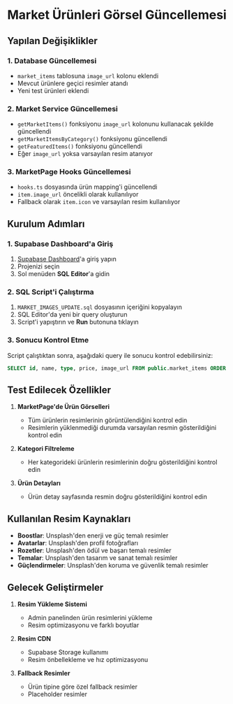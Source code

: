 # Market Ürünleri Görsel Güncellemesi

## Yapılan Değişiklikler

### 1. Database Güncellemesi
- `market_items` tablosuna `image_url` kolonu eklendi
- Mevcut ürünlere geçici resimler atandı
- Yeni test ürünleri eklendi

### 2. Market Service Güncellemesi
- `getMarketItems()` fonksiyonu `image_url` kolonunu kullanacak şekilde güncellendi
- `getMarketItemsByCategory()` fonksiyonu güncellendi
- `getFeaturedItems()` fonksiyonu güncellendi
- Eğer `image_url` yoksa varsayılan resim atanıyor

### 3. MarketPage Hooks Güncellemesi
- `hooks.ts` dosyasında ürün mapping'i güncellendi
- `item.image_url` öncelikli olarak kullanılıyor
- Fallback olarak `item.icon` ve varsayılan resim kullanılıyor

## Kurulum Adımları

### 1. Supabase Dashboard'a Giriş
1. [Supabase Dashboard](https://supabase.com/dashboard)'a giriş yapın
2. Projenizi seçin
3. Sol menüden **SQL Editor**'a gidin

### 2. SQL Script'i Çalıştırma
1. `MARKET_IMAGES_UPDATE.sql` dosyasının içeriğini kopyalayın
2. SQL Editor'da yeni bir query oluşturun
3. Script'i yapıştırın ve **Run** butonuna tıklayın

### 3. Sonucu Kontrol Etme
Script çalıştıktan sonra, aşağıdaki query ile sonucu kontrol edebilirsiniz:

```sql
SELECT id, name, type, price, image_url FROM public.market_items ORDER BY created_at DESC;
```

## Test Edilecek Özellikler

1. **MarketPage'de Ürün Görselleri**
   - Tüm ürünlerin resimlerinin görüntülendiğini kontrol edin
   - Resimlerin yüklenmediği durumda varsayılan resmin gösterildiğini kontrol edin

2. **Kategori Filtreleme**
   - Her kategorideki ürünlerin resimlerinin doğru gösterildiğini kontrol edin

3. **Ürün Detayları**
   - Ürün detay sayfasında resmin doğru gösterildiğini kontrol edin

## Kullanılan Resim Kaynakları

- **Boostlar**: Unsplash'den enerji ve güç temalı resimler
- **Avatarlar**: Unsplash'den profil fotoğrafları
- **Rozetler**: Unsplash'den ödül ve başarı temalı resimler
- **Temalar**: Unsplash'den tasarım ve sanat temalı resimler
- **Güçlendirmeler**: Unsplash'den koruma ve güvenlik temalı resimler

## Gelecek Geliştirmeler

1. **Resim Yükleme Sistemi**
   - Admin panelinden ürün resimlerini yükleme
   - Resim optimizasyonu ve farklı boyutlar

2. **Resim CDN**
   - Supabase Storage kullanımı
   - Resim önbellekleme ve hız optimizasyonu

3. **Fallback Resimler**
   - Ürün tipine göre özel fallback resimler
   - Placeholder resimler
